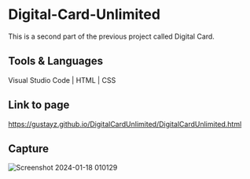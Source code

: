 # Digital-Card-Unlimited

This is a second part of the previous project called Digital Card.

## Tools & Languages

Visual Studio Code | HTML | CSS

## Link to page
 
https://gustayz.github.io/DigitalCardUnlimited/DigitalCardUnlimited.html

## Capture

![Screenshot 2024-01-18 010129](https://github.com/Gustayz/DigitalCardUnlimited/assets/114109045/06fee7ec-d414-4239-8f85-8351c4277be5)

